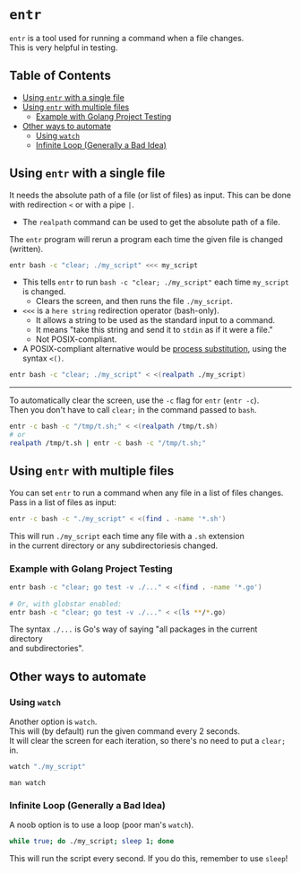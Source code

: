 
# `entr`

`entr` is a tool used for running a command when a file changes.  
This is very helpful in testing.  

## Table of Contents
* [Using `entr` with a single file](#using-entr-with-a-single-file) 
* [Using `entr` with multiple files](#using-entr-with-multiple-files) 
    * [Example with Golang Project Testing](#example-with-golang-project-testing) 
* [Other ways to automate](#other-ways-to-automate) 
    * [Using `watch`](#using-watch) 
    * [Infinite Loop (Generally a Bad Idea)](#infinite-loop-generally-a-bad-idea) 


## Using `entr` with a single file  

It needs the absolute path of a file (or list of files) as input. 
This can be done with redirection `<` or with a pipe `|`.  

* The `realpath` command can be used to get the absolute path of a file.  

The `entr` program will rerun a program each time the given file is changed (written).  
```bash  
entr bash -c "clear; ./my_script" <<< my_script  
```
* This tells `entr` to run `bash -c "clear; ./my_script"` each time `my_script` is changed.  
    * Clears the screen, and then runs the file `./my_script`.  
* `<<<` is a `here string` redirection operator (bash-only).  
    * It allows a string to be used as the standard input to a command.  
    * It means "take this string and send it to `stdin` as if it were a file."  
    * Not POSIX-compliant.  
* A POSIX-compliant alternative would be [process substitution](../process_substitution.md), 
  using the syntax `<()`.  
```bash
entr bash -c "clear; ./my_script" < <(realpath ./my_script)
```

---  

To automatically clear the screen, use the `-c` flag for `entr` (`entr -c`).  
Then you don't have to call `clear;` in the command passed to `bash`.  
```bash  
entr -c bash -c "/tmp/t.sh;" < <(realpath /tmp/t.sh)  
# or  
realpath /tmp/t.sh | entr -c bash -c "/tmp/t.sh;"  
```

## Using `entr` with multiple files  
You can set `entr` to run a command when any file in a list of files changes.  
Pass in a list of files as input:  
```bash  
entr -c bash -c "./my_script" < <(find . -name '*.sh')  
```
This will run `./my_script` each time any file with a `.sh` extension  
in the current directory or any subdirectoriesis changed.  


### Example with Golang Project Testing  

```bash  
entr bash -c "clear; go test -v ./..." < <(find . -name '*.go')  
 
# Or, with globstar enabled:  
entr bash -c "clear; go test -v ./..." < <(ls **/*.go) 
```
The syntax `./...` is Go's way of saying "all packages in the current directory  
and subdirectories".  



## Other ways to automate  
### Using `watch`
Another option is `watch`.  
This will (by default) run the given command every 2 seconds.  
It will clear the screen for each iteration, so there's no need to put a `clear;` in.  
```bash  
watch "./my_script"  
```
`man watch`


### Infinite Loop (Generally a Bad Idea)  
A noob option is to use a loop (poor man's `watch`).  
```bash  
while true; do ./my_script; sleep 1; done  
```
This will run the script every second. 
If you do this, remember to use `sleep`!  



